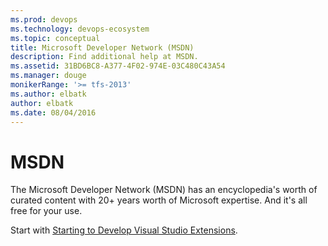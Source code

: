 ```yaml
---
ms.prod: devops
ms.technology: devops-ecosystem
ms.topic: conceptual
title: Microsoft Developer Network (MSDN)
description: Find additional help at MSDN.
ms.assetid: 31BD6BC8-A377-4F02-974E-03C480C43A54
ms.manager: douge
monikerRange: '>= tfs-2013'
ms.author: elbatk
author: elbatk
ms.date: 08/04/2016
---
```


# MSDN

The Microsoft Developer Network (MSDN) has an encyclopedia's worth of curated content with 20+ years worth of Microsoft expertise. And it's all free for your use.

Start with [Starting to Develop Visual Studio Extensions](/visualstudio/extensibility/starting-to-develop-visual-studio-extensions).
